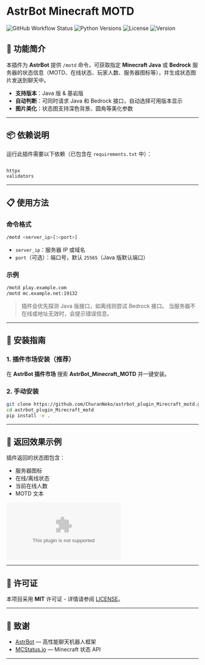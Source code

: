 # AstrBot Minecraft MOTD

![GitHub Workflow Status](https://img.shields.io/github/actions/workflow/status/ChuranNeko/astrbot_plugin_Mirecraft_motd/ci.yml?branch=main)
![Python Versions](https://img.shields.io/badge/python-3.8%20%7C%203.9%20%7C%203.10-blue)
![License](https://img.shields.io/github/license/ChuranNeko/astrbot_plugin_Mirecraft_motd)
![Version](https://img.shields.io/badge/version-1.0.1-green)

## 🌟 功能简介

本插件为 **AstrBot** 提供 `/motd` 命令，可获取指定 **Minecraft Java** 或 **Bedrock** 服务器的状态信息（MOTD、在线状态、玩家人数、服务器图标等），并生成状态图片发送到聊天中。

* **支持版本**：Java 版 & 基岩版
* **自动判断**：可同时请求 Java 和 Bedrock 接口，自动选择可用版本显示
* **图片美化**：状态图支持深色背景、圆角等美化参数

---

## 📦 依赖说明

运行此插件需要以下依赖（已包含在 `requirements.txt` 中）：

```txt

httpx
validators
```

---

## 📋 使用方法

### 命令格式

```bash
/motd <server_ip>[:<port>]
```

* `server_ip`：服务器 IP 或域名
* `port`（可选）：端口号，默认 `25565`（Java 版默认端口）

### 示例

```bash
/motd play.example.com
/motd mc.example.net:19132
```

> 插件会优先探测 Java 版接口，如离线则尝试 Bedrock 接口。
> 当服务器不在线或地址无效时，会提示错误信息。

---

## 🔧 安装指南

### 1. 插件市场安装（推荐）

在 **AstrBot 插件市场** 搜索 **AstrBot\_Minecraft\_MOTD** 并一键安装。

### 2. 手动安装

```bash
git clone https://github.com/ChuranNeko/astrbot_plugin_Mirecraft_motd.git
cd astrbot_plugin_Mirecraft_motd
pip install -e .
```

---

## 📜 返回效果示例

插件返回的状态图包含：

* 服务器图标
* 在线/离线状态
* 当前在线人数
* MOTD 文本

![示例图片](https://api.mcstatus.io/v2/widget/java/play.example.com?dark=true\&rounded=true\&transparent=false)

---

## 📄 许可证

本项目采用 **MIT** 许可证 - 详情请参阅 [LICENSE](LICENSE)。

---

## 🙏 致谢

* [AstrBot](https://github.com/AstrBotDevs/AstrBot) — 高性能聊天机器人框架
* [MCStatus.io](https://mcstatus.io) — Minecraft 状态 API

---
